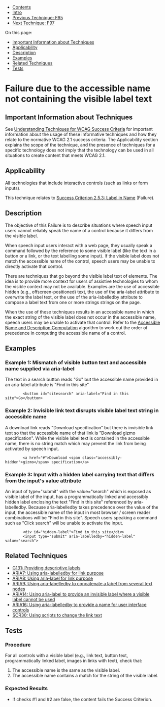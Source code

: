 -   [Contents](https://www.w3.org/WAI/WCAG21/Techniques/#techniques "Table of Contents")
-   [Intro](https://www.w3.org/WAI/WCAG21/Techniques/#introduction "Introduction to Techniques")
-   [Previous Technique: F95](F95)
-   [Next Technique: F97](F97)

On this page:

-   [Important Information about Techniques](#important-information)
-   [Applicability](#applicability)
-   [Description](#description)
-   [Examples](#examples)
-   [Related Techniques](#related)
-   [Tests](#tests)

Failure due to the accessible name not containing the visible label text
========================================================================

Important Information about Techniques
--------------------------------------

See [Understanding Techniques for WCAG Success Criteria](https://www.w3.org/WAI/WCAG21/Understanding/understanding-techniques) for important information about the usage of these informative techniques and how they relate to the normative WCAG 2.1 success criteria. The Applicability section explains the scope of the technique, and the presence of techniques for a specific technology does not imply that the technology can be used in all situations to create content that meets WCAG 2.1.

Applicability
-------------

All technologies that include interactive controls (such as links or form inputs).

This technique relates to [Success Criterion 2.5.3: Label in Name](https://www.w3.org/WAI/WCAG21/Understanding/label-in-name) (Failure).

Description
-----------

The objective of this Failure is to describe situations where speech input users cannot reliably speak the name of a control because it differs from the visible label.

When speech input users interact with a web page, they usually speak a command followed by the reference to some visible label (like the text in a button or a link, or the text labelling some input). If the visible label does not match the accessible name of the control, speech users may be unable to directly activate that control.

There are techniques that go beyond the visible label text of elements. The idea is to provide more context for users of assistive technologies to whom the visible context may not be available. Examples are the use of accessible hidden (e.g., offscreen-positioned) text, the use of the aria-label attribute to overwrite the label text, or the use of the aria-labelledby attribute to compose a label text from one or more strings strings on the page.

When the use of these techniques results in an accessible name in which the exact string of the visible label does not occur in the accessible name, speech users may be unable to activate that control. Refer to the [Accessible Name and Description Computation](https://www.w3.org/TR/accname/) algorithm to work out the order of precedence in computing the accessible name of a control.

Examples
--------

### Example 1: Mismatch of visible button text and accessible name supplied via aria-label

The text in a search button reads "Go" but the accessible name provided in an aria-label attribute is "Find in this site"

            <button id="sitesearch" aria-label="Find in this site">Go</button>
            

### Example 2: Invisible link text disrupts visible label text string in accessible name

A download link reads "Download specification" but there is invisible link text so that the accessible name of that link is "Download gizmo specification". While the visible label text is contained in the accessible name, there is no string match which may prevent the link from being activated by speech input.

            <a href="#">Download <span class="accessibly-hidden">gizmo</span> specification</a>
            

### Example 3: Input with a hidden label carrying text that differs from the input's value attribute

An input of type="submit" with the value="search" which is exposed as visible label of the input, has a programmatically linked and accessibly hidden label enclosing the text "Find in this site" referenced by aria-labelledby. Because aria-labelledby takes precedence over the value of the input, the accessible name of the input in most browser / screen reader combinations will be "Find in this site". Speech users speaking a command such as "Click search" will be unable to activate the input.

            <div id="hidden-label">Find in this site</div>
            <input type="submit" aria-labelledby="hidden-label" value="search">
            

Related Techniques
------------------

-   [G131: Providing descriptive labels](https://www.w3.org/WAI/WCAG21/Techniques/general/G131)
-   [ARIA7: Using aria-labelledby for link purpose](https://www.w3.org/WAI/WCAG21/Techniques/aria/ARIA7)
-   [ARIA8: Using aria-label for link purpose](https://www.w3.org/WAI/WCAG21/Techniques/aria/ARIA8)
-   [ARIA9: Using aria-labelledby to concatenate a label from several text nodes](https://www.w3.org/WAI/WCAG21/Techniques/aria/ARIA9)
-   [ARIA14: Using aria-label to provide an invisible label where a visible label cannot be used](https://www.w3.org/WAI/WCAG21/Techniques/aria/ARIA14)
-   [ARIA16: Using aria-labelledby to provide a name for user interface controls](https://www.w3.org/WAI/WCAG21/Techniques/aria/ARIA16)
-   [SCR30: Using scripts to change the link text](https://www.w3.org/WAI/WCAG21/Techniques/client-side-script/SCR30)

Tests
-----

### Procedure

For all controls with a visible label (e.g., link text, button text, programmatically linked label, images in links with text), check that:

1.  The accessible name is the same as the visible label.
2.  The accessible name contains a match for the string of the visible label.

### Expected Results

-   If checks \#1 and \#2 are false, the content fails the Success Criterion.
